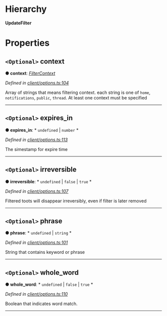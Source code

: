 

# Hierarchy

**UpdateFilter**

# Properties

<a id="context"></a>

## `<Optional>` context

**● context**: *[FilterContext](../modules/_entities_filter_.md#filtercontext)*

*Defined in [client/options.ts:104](https://github.com/lagunehq/core/blob/dae58ab/src/client/options.ts#L104)*

Array of strings that means filtering context. each string is one of `home`, `notifications`, `public`, `thread`. At least one context must be specified

___
<a id="expires_in"></a>

## `<Optional>` expires_in

**● expires_in**: * `undefined` &#124; `number`
*

*Defined in [client/options.ts:113](https://github.com/lagunehq/core/blob/dae58ab/src/client/options.ts#L113)*

The simestamp for expire time

___
<a id="irreversible"></a>

## `<Optional>` irreversible

**● irreversible**: * `undefined` &#124; `false` &#124; `true`
*

*Defined in [client/options.ts:107](https://github.com/lagunehq/core/blob/dae58ab/src/client/options.ts#L107)*

Filtered toots will disappear irreversibly, even if filter is later removed

___
<a id="phrase"></a>

## `<Optional>` phrase

**● phrase**: * `undefined` &#124; `string`
*

*Defined in [client/options.ts:101](https://github.com/lagunehq/core/blob/dae58ab/src/client/options.ts#L101)*

String that contains keyword or phrase

___
<a id="whole_word"></a>

## `<Optional>` whole_word

**● whole_word**: * `undefined` &#124; `false` &#124; `true`
*

*Defined in [client/options.ts:110](https://github.com/lagunehq/core/blob/dae58ab/src/client/options.ts#L110)*

Boolean that indicates word match.

___

